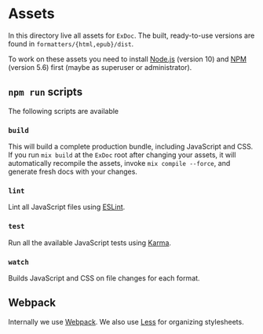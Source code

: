 # Assets

In this directory live all assets for `ExDoc`. The built, ready-to-use
versions are found in `formatters/{html,epub}/dist`.

To work on these assets you need to install [Node.js] (version 10) and
[NPM] (version 5.6) first (maybe as superuser or administrator).

## `npm run` scripts

The following scripts are available

### `build`

This will build a complete production bundle, including JavaScript and CSS.
If you run `mix build` at the `ExDoc` root after changing your assets, it will
automatically recompile the assets, invoke `mix compile --force`, and generate
fresh docs with your changes.

### `lint`

Lint all JavaScript files using [ESLint].

### `test`

Run all the available JavaScript tests using [Karma].

### `watch`

Builds JavaScript and CSS on file changes for each format.

## Webpack

Internally we use [Webpack]. We also use [Less] for organizing stylesheets.

[Node.js]: https://nodejs.org/
[NPM]: https://www.npmjs.com/
[ESLint]: https://eslint.org/
[Karma]: https://karma-runner.github.io/
[Webpack]: https://webpack.js.org/
[Less]: http://lesscss.org/

